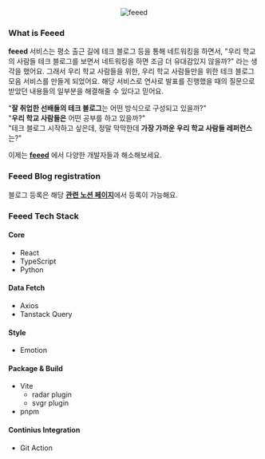 <div align="center">
  
  ![feeed](https://github.com/klmhyeonwoo/feeed/assets/19422885/44b129c8-9b42-4148-bdd0-be11c4f4dd64)

</div>

### What is Feeed
<strong> feeed </strong> 서비스는 평소 출근 길에 테크 블로그 등을 통해 네트워킹을 하면서, "우리 학교의 사람들 테크 블로그를 보면서 네트워킹을 하면 조금 더 유대감있지 않을까?" 라는 생각을 했어요.
그래서 우리 학교 사람들을 위한, 우리 학교 사람들만을 위한 테크 블로그 모음 서비스를 만들게 되었어요. 해당 서비스로 연사로 발표를 진행했을 때의 질문으로 받았던 내용들의 일부분을 해결해줄 수 있다고 믿어요.

"<strong>잘 취업한 선배들의 테크 블로그</strong>는 어떤 방식으로 구성되고 있을까?" <br/>
"<strong>우리 학교 사람들은</strong> 어떤 공부를 하고 있을까?" <br/>
"테크 블로그 시작하고 싶은데, 정말 막막한데 <strong>가장 가까운 우리 학교 사람들 레퍼런스</strong>는?" <br/>

이제는 <a href="https://www.feeed.kr"><strong>feeed</strong></a> 에서 다양한 개발자들과 해소해보세요.


### Feeed Blog registration
블로그 등록은 해당 <a href="https://ripe-launch-04b.notion.site/feeed-0232a8f9d9724a4ea9bc244c1eeba78b"><strong>관련 노션 페이지</strong></a>에서 등록이 가능해요.


### Feeed Tech Stack
#### Core
- React
- TypeScript
- Python

#### Data Fetch
- Axios
- Tanstack Query

#### Style
- Emotion

#### Package & Build
- Vite
  - radar plugin
  - svgr plugin
- pnpm

#### Continius Integration
- Git Action
